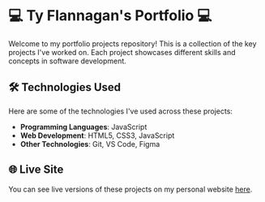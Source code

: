 # 💻 Ty Flannagan's Portfolio 💻

Welcome to my portfolio projects repository! This is a collection of the key projects I've worked on. Each project showcases different skills and concepts in software development. 

## 🛠️ Technologies Used

Here are some of the technologies I've used across these projects:

- **Programming Languages**: JavaScript
- **Web Development**: HTML5, CSS3, JavaScript
- **Other Technologies**: Git, VS Code, Figma

## 🌐 Live Site

You can see live versions of these projects on my personal website [here](https://www.tyflannagan.tech/).

